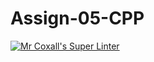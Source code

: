 # Assign-05-CPP
[![Mr Coxall's Super Linter](https://github.com/ICS3U-C-Programming-SantiagoH/Assign-05-CPP/workflows/Mr%20Coxall's%20Super%20Linter/badge.svg)](https://github.com/ICS3U-C-Programming-SantiagoH/Assign-05-CPP/actions/)

